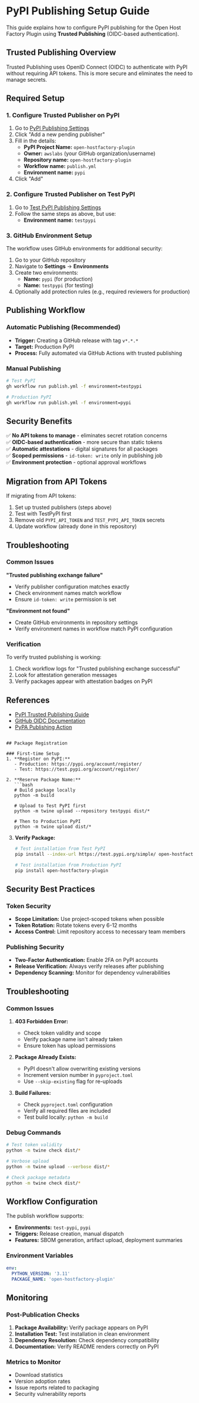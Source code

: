 # PyPI Publishing Setup Guide

This guide explains how to configure PyPI publishing for the Open Host Factory Plugin using **Trusted Publishing** (OIDC-based authentication).

## Trusted Publishing Overview

Trusted Publishing uses OpenID Connect (OIDC) to authenticate with PyPI without requiring API tokens. This is more secure and eliminates the need to manage secrets.

## Required Setup

### 1. Configure Trusted Publisher on PyPI

1. Go to [PyPI Publishing Settings](https://pypi.org/manage/account/publishing/)
2. Click "Add a new pending publisher"
3. Fill in the details:
   - **PyPI Project Name:** `open-hostfactory-plugin`
   - **Owner:** `awslabs` (your GitHub organization/username)
   - **Repository name:** `open-hostfactory-plugin`
   - **Workflow name:** `publish.yml`
   - **Environment name:** `pypi`
4. Click "Add"

### 2. Configure Trusted Publisher on Test PyPI

1. Go to [Test PyPI Publishing Settings](https://test.pypi.org/manage/account/publishing/)
2. Follow the same steps as above, but use:
   - **Environment name:** `testpypi`

### 3. GitHub Environment Setup

The workflow uses GitHub environments for additional security:

1. Go to your GitHub repository
2. Navigate to **Settings** → **Environments**
3. Create two environments:
   - **Name:** `pypi` (for production)
   - **Name:** `testpypi` (for testing)
4. Optionally add protection rules (e.g., required reviewers for production)

## Publishing Workflow

### Automatic Publishing (Recommended)
- **Trigger:** Creating a GitHub release with tag `v*.*.*`
- **Target:** Production PyPI
- **Process:** Fully automated via GitHub Actions with trusted publishing

### Manual Publishing
```bash
# Test PyPI
gh workflow run publish.yml -f environment=testpypi

# Production PyPI  
gh workflow run publish.yml -f environment=pypi
```

## Security Benefits

✅ **No API tokens to manage** - eliminates secret rotation concerns  
✅ **OIDC-based authentication** - more secure than static tokens  
✅ **Automatic attestations** - digital signatures for all packages  
✅ **Scoped permissions** - `id-token: write` only in publishing job  
✅ **Environment protection** - optional approval workflows  

## Migration from API Tokens

If migrating from API tokens:

1. Set up trusted publishers (steps above)
2. Test with TestPyPI first
3. Remove old `PYPI_API_TOKEN` and `TEST_PYPI_API_TOKEN` secrets
4. Update workflow (already done in this repository)

## Troubleshooting

### Common Issues

**"Trusted publishing exchange failure"**
- Verify publisher configuration matches exactly
- Check environment names match workflow
- Ensure `id-token: write` permission is set

**"Environment not found"**
- Create GitHub environments in repository settings
- Verify environment names in workflow match PyPI configuration

### Verification

To verify trusted publishing is working:
1. Check workflow logs for "Trusted publishing exchange successful"
2. Look for attestation generation messages
3. Verify packages appear with attestation badges on PyPI

## References

- [PyPI Trusted Publishing Guide](https://docs.pypi.org/trusted-publishers/)
- [GitHub OIDC Documentation](https://docs.github.com/en/actions/deployment/security-hardening-your-deployments/about-security-hardening-with-openid-connect)
- [PyPA Publishing Action](https://github.com/pypa/gh-action-pypi-publish)
```

## Package Registration

### First-time Setup
1. **Register on PyPI:**
   - Production: https://pypi.org/account/register/
   - Test: https://test.pypi.org/account/register/

2. **Reserve Package Name:**
   ```bash
   # Build package locally
   python -m build

   # Upload to Test PyPI first
   python -m twine upload --repository testpypi dist/*

   # Then to Production PyPI
   python -m twine upload dist/*
   ```

3. **Verify Package:**
   ```bash
   # Test installation from Test PyPI
   pip install --index-url https://test.pypi.org/simple/ open-hostfactory-plugin

   # Test installation from Production PyPI
   pip install open-hostfactory-plugin
   ```

## Security Best Practices

### Token Security
- **Scope Limitation:** Use project-scoped tokens when possible
- **Token Rotation:** Rotate tokens every 6-12 months
- **Access Control:** Limit repository access to necessary team members

### Publishing Security
- **Two-Factor Authentication:** Enable 2FA on PyPI accounts
- **Release Verification:** Always verify releases after publishing
- **Dependency Scanning:** Monitor for dependency vulnerabilities

## Troubleshooting

### Common Issues

1. **403 Forbidden Error:**
   - Check token validity and scope
   - Verify package name isn't already taken
   - Ensure token has upload permissions

2. **Package Already Exists:**
   - PyPI doesn't allow overwriting existing versions
   - Increment version number in `pyproject.toml`
   - Use `--skip-existing` flag for re-uploads

3. **Build Failures:**
   - Check `pyproject.toml` configuration
   - Verify all required files are included
   - Test build locally: `python -m build`

### Debug Commands
```bash
# Test token validity
python -m twine check dist/*

# Verbose upload
python -m twine upload --verbose dist/*

# Check package metadata
python -m twine check dist/*
```

## Workflow Configuration

The publish workflow supports:
- **Environments:** `test-pypi`, `pypi`
- **Triggers:** Release creation, manual dispatch
- **Features:** SBOM generation, artifact upload, deployment summaries

### Environment Variables
```yaml
env:
  PYTHON_VERSION: '3.11'
  PACKAGE_NAME: 'open-hostfactory-plugin'
```

## Monitoring

### Post-Publication Checks
1. **Package Availability:** Verify package appears on PyPI
2. **Installation Test:** Test installation in clean environment
3. **Dependency Resolution:** Check dependency compatibility
4. **Documentation:** Verify README renders correctly on PyPI

### Metrics to Monitor
- Download statistics
- Version adoption rates
- Issue reports related to packaging
- Security vulnerability reports
